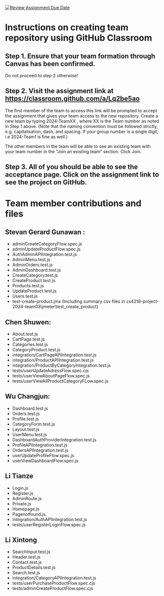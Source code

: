 [![Review Assignment Due Date](https://classroom.github.com/assets/deadline-readme-button-22041afd0340ce965d47ae6ef1cefeee28c7c493a6346c4f15d667ab976d596c.svg)](https://classroom.github.com/a/Lq2be5ao)

# Instructions on creating team repository using GitHub Classroom

## Step 1. Ensure that your team formation through Canvas has been confirmed.

Do not proceed to step 2 otherwise!

## Step 2. Visit the assignment link at https://classroom.github.com/a/Lq2be5ao

The first member of the team to access this link will be prompted to accept the assignment that gives your team access to the new repository.
Create a new team by typing 2024-TeamXX , where XX is the Team number as noted in Step 1 above.
(Note that the naming convention must be followed strictly, e.g. capitalisation, dash, and spacing.
If your group number is a single digit, i.e 2024-Team1 is fine as well.)

The other members in the team will be able to see an existing team with your team number in the “Join an existing team” section. Click Join.

## Step 3. All of you should be able to see the acceptance page. Click on the assignment link to see the project on GitHub.

# Team member contributions and files

## Stevan Gerard Gunawan :

* adminCreateCategoryFlow.spec.js
* adminUpdateProductFlow.spec.js
* AuthAdminAPIIntegration.test.js
* AdminMenu.test.js
* AdminOrders.test.js
* AdminDashboard.test.js
* CreateCategory.test.js
* CreateProduct.test.js
* Products.test.js
* UpdateProduct.test.js
* Users.test.js
* test-create-product.jmx (Including summary csv files in cs4218-project-2024-team03\jmeter\test_create_product)

## Chen Shuwen:

* About.test.js
* CartPage.test.js
* Categories.test.js
* CategoryProduct.test.js
* integration/CartPageAPIIntegration.test.js
* integration/ProductAPIIntegration.test.js
* integration/ProductByCategoryIntegration.test.js
* tests/userUpdateAdressFlow.spec.cjs
* tests/userViewAboutPageFlow.spec.js
* tests/userViewAllProductCategoryFLow.spec.js

## Wu Changjun:

* Dashboard.test.js
* Orders.test.js
* Profile.test.js
* CategoryForm.test.js
* Layout.test.js
* UserMenu.test.js
* DashboardAuthProviderIntegration.test.js
* ProfileAPIIntegration.test.js
* OrdersAPIIntegration.test.js
* userUpdateProfileFlow.spec.js
* userViewDashboardFlow.spec.js

## Li Tianze

* Login.js
* Register.js
* AdminRoute.js
* Private.js
* Homepage.js
* Pagenotfound.js.
* integration/AuthAPIIntegration.test.js
* tests/userRegisterLoginFlow.spec.js

## Li Xintong
* SearchInput.test.js
* Header.test.js
* Contact.test.js
* ProductDetails.test.js
* Search.test.js
* integration/CategoryAPIIntegration.test.js
* tests/userPurchaseProductFlow.spec.cjs
* tests/adminCreateProductFlow.spec.cjs
